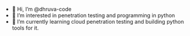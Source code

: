 - 👋 Hi, I’m @dhruva-code
- 👀 I’m interested in penetration testing and programming in python
- 🌱 I’m currently learning cloud penetration testing and building python tools for it.

<!---
dhruva-code/dhruva-code is a ✨ special ✨ repository because its `README.md` (this file) appears on your GitHub profile.
You can click the Preview link to take a look at your changes.
--->
